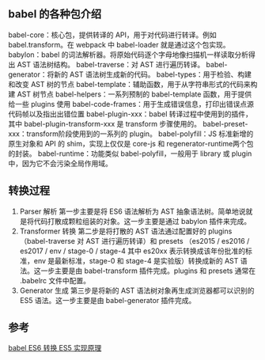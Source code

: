 ## babel 的各种包介绍
babel-core：核心包，提供转译的 API，用于对代码进行转译。例如 babel.transform。在 webpack 中 babel-loader 就是通过这个包实现。
babylon：babel 的词法解析器。将原始代码逐个字母地像扫描机一样读取分析得出 AST 语法树结构。
babel-traverse：对 AST 进行遍历转译。
babel-generator：将新的 AST 语法树生成新的代码。
babel-types：用于检验、构建和改变 AST 树的节点
babel-template：辅助函数，用于从字符串形式的代码来构建 AST 树节点
babel-helpers：一系列预制的 babel-template 函数，用于提供给一些 plugins 使用
babel-code-frames：用于生成错误信息，打印出错误点源代码帧以及指出出错位置
babel-plugin-xxx：babel 转译过程中使用到的插件，其中 babel-plugin-transform-xxx 是 transform 步骤使用的。
babel-preset-xxx：transform阶段使用到的一系列的 plugin。
babel-polyfill：JS 标准新增的原生对象和 API 的 shim，实现上仅仅是 core-js 和 regenerator-runtime两个包的封装。
babel-runtime：功能类似 babel-polyfill，一般用于 library 或 plugin 中，因为它不会污染全局作用域。

## 转换过程
1. Parser 解析
第一步主要是将 ES6 语法解析为 AST 抽象语法树。简单地说就是将代码打散成颗粒组装的对象。这一步主要是通过 babylon 插件来完成。
2. Transformer 转换
第二步是将打散的 AST 语法通过配置好的 plugins（babel-traverse 对 AST 进行遍历转译）和 presets （es2015 / es2016 / es2017 / env / stage-0 / stage-4 其中 es20xx 表示转换成该年份批准的标准，env 是最新标准，stage-0 和 stage-4 是实验版）转换成新的 AST 语法。这一步主要是由 babel-transform 插件完成。plugins 和 presets 通常在 .babelrc 文件中配置。
3. Generator 生成
第三步是将新的 AST 语法树对象再生成浏览器都可以识别的 ES5 语法。这一步主要是由 babel-generator 插件完成。

## 参考
[babel ES6 转换 ES5 实现原理](https://www.jianshu.com/p/e9b94b2d52e2)